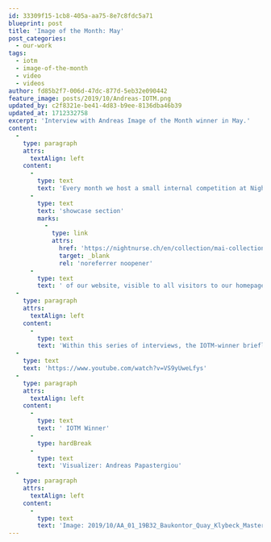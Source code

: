 ```yaml
---
id: 33309f15-1cb8-405a-aa75-8e7c8fdc5a71
blueprint: post
title: 'Image of the Month: May'
post_categories:
  - our-work
tags:
  - iotm
  - image-of-the-month
  - video
  - videos
author: fd85b2f7-006d-47dc-877d-5eb32e090442
feature_image: posts/2019/10/Andreas-IOTM.png
updated_by: c2f8321e-be41-4d83-b9ee-8136dba46b39
updated_at: 1712332758
excerpt: 'Interview with Andreas Image of the Month winner in May.'
content:
  -
    type: paragraph
    attrs:
      textAlign: left
    content:
      -
        type: text
        text: 'Every month we host a small internal competition at Nightnurse Images: Everyone submits their best work from the past month at a fixed date and an online vote gets cast. The winner is awarded the trophy (an original 70’s LiteBrite) to show on his desk for a month and receives a lunch voucher for a nice restaurant near the office. Also, they get to curate a '
      -
        type: text
        text: 'showcase section'
        marks:
          -
            type: link
            attrs:
              href: 'https://nightnurse.ch/en/collection/mai-collection-2019-von-andreas-840'
              target: _blank
              rel: 'noreferrer noopener'
      -
        type: text
        text: ' of our website, visible to all visitors to our homepage.'
  -
    type: paragraph
    attrs:
      textAlign: left
    content:
      -
        type: text
        text: 'Within this series of interviews, the IOTM-winner briefly outlines his/her work at Nightnurse Images, what inspires them and what the underlying theme was for their showcase selection.'
  -
    type: text
    text: 'https://www.youtube.com/watch?v=VS9yUweLfys'
  -
    type: paragraph
    attrs:
      textAlign: left
    content:
      -
        type: text
        text: ' IOTM Winner'
      -
        type: hardBreak
      -
        type: text
        text: 'Visualizer: Andreas Papastergiou'
  -
    type: paragraph
    attrs:
      textAlign: left
    content:
      -
        type: text
        text: 'Image: 2019/10/AA_01_19B32_Baukontor_Quay_Klybeck_Master___190524_Bernoulli_Silo-934x1024.jpg'
---
```

